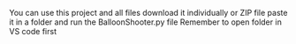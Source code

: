 You can use this project and all files download it individually or ZIP file paste it in a folder and run the BalloonShooter.py file 
Remember to open folder in VS code first 
